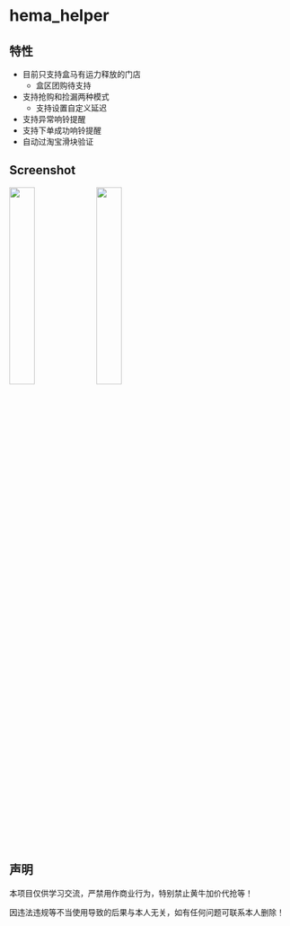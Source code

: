 # hema_helper

## 特性

- 目前只支持盒马有运力释放的门店
   - 盒区团购待支持
- 支持抢购和捡漏两种模式
   - 支持设置自定义延迟
- 支持异常响铃提醒
- 支持下单成功响铃提醒
- 自动过淘宝滑块验证

## Screenshot
<img src="https://user-images.githubusercontent.com/11568406/168600381-88d8b388-06f1-46d2-8456-2440e5697a68.png" width=30% height=30%>
<img src="https://user-images.githubusercontent.com/11568406/168602386-b166b25f-fb6a-4138-b57e-80eb678afafa.png" width=30% height=30%>

## 声明

本项目仅供学习交流，严禁用作商业行为，特别禁止黄牛加价代抢等！

因违法违规等不当使用导致的后果与本人无关，如有任何问题可联系本人删除！
